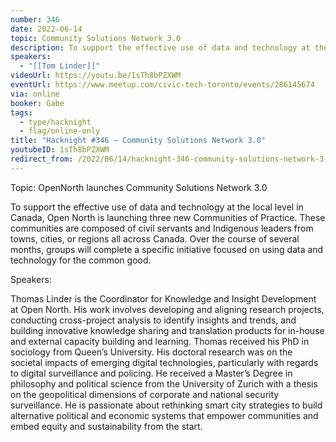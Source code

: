 ```yaml
---
number: 346
date: 2022-06-14
topic: Community Solutions Network 3.0
description: To support the effective use of data and technology at the local level in Canada, Open North is launching three new Communities of Practice. These communities are composed of civil servants and Indigenous leaders from towns, cities, or regions all across Canada. Over the course of several months, groups will complete a specific initiative focused on using data and technology for the common good.
speakers:
  - "[[Tom Linder]]"
videoUrl: https://youtu.be/1sTh8bPZXWM
eventUrl: https://www.meetup.com/civic-tech-toronto/events/286145674
via: online
booker: Gabe
tags:
  - type/hacknight
  - flag/online-only
title: "Hacknight #346 – Community Solutions Network 3.0"
youtubeID: 1sTh8bPZXWM
redirect_from: /2022/06/14/hacknight-346-community-solutions-network-3-0-with-tom-linder/
---
```


Topic:
OpenNorth launches Community Solutions Network 3.0

To support the effective use of data and technology at the local level in Canada, Open North is launching three new Communities of Practice. These communities are composed of civil servants and Indigenous leaders from towns, cities, or regions all across Canada. Over the course of several months, groups will complete a specific initiative focused on using data and technology for the common good.

Speakers:

Thomas Linder is the Coordinator for Knowledge and Insight Development at Open North. His work involves developing and aligning research projects, conducting cross-project analysis to identify insights and trends, and building innovative knowledge sharing and translation products for in-house and external capacity building and learning.
Thomas received his PhD in sociology from Queen’s University. His doctoral research was on the societal impacts of emerging digital technologies, particularly with regards to digital surveillance and policing. He received a Master’s Degree in philosophy and political science from the University of Zurich with a thesis on the geopolitical dimensions of corporate and national security surveillance.
He is passionate about rethinking smart city strategies to build alternative political and economic systems that empower communities and embed equity and sustainability from the start.
